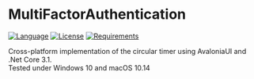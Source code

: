 # MultiFactorAuthentication

[![Language](https://img.shields.io/badge/language-C%23-blue.svg?style=flat-square)](https://github.com/HavenDV/MultiFactorAuthentication/search?l=C%23&o=desc&s=&type=Code) 
[![License](https://img.shields.io/github/license/HavenDV/MultiFactorAuthentication.svg?label=License&maxAge=86400)](LICENSE.txt) 
[![Requirements](https://img.shields.io/badge/Requirements-.NET%20Core%203.1-blue.svg)](https://github.com/dotnet/core/blob/master/release-notes/3.1/3.1.0/3.1.0.md)

Cross-platform implementation of the circular timer using AvaloniaUI and .Net Core 3.1.  
Tested under Windows 10 and macOS 10.14